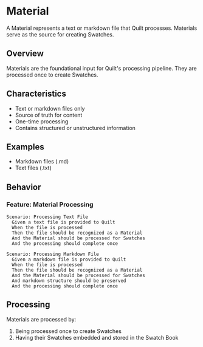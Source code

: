 # Material

A Material represents a text or markdown file that Quilt processes. Materials serve as the source for creating Swatches.

## Overview

Materials are the foundational input for Quilt's processing pipeline. They are processed once to create Swatches.

## Characteristics

- Text or markdown files only
- Source of truth for content
- One-time processing
- Contains structured or unstructured information

## Examples

- Markdown files (.md)
- Text files (.txt)

## Behavior

### Feature: Material Processing

```gherkin
Scenario: Processing Text File
  Given a text file is provided to Quilt
  When the file is processed
  Then the file should be recognized as a Material
  And the Material should be processed for Swatches
  And the processing should complete once

Scenario: Processing Markdown File
  Given a markdown file is provided to Quilt
  When the file is processed
  Then the file should be recognized as a Material
  And the Material should be processed for Swatches
  And markdown structure should be preserved
  And the processing should complete once
```

## Processing

Materials are processed by:

1. Being processed once to create Swatches
2. Having their Swatches embedded and stored in the Swatch Book
